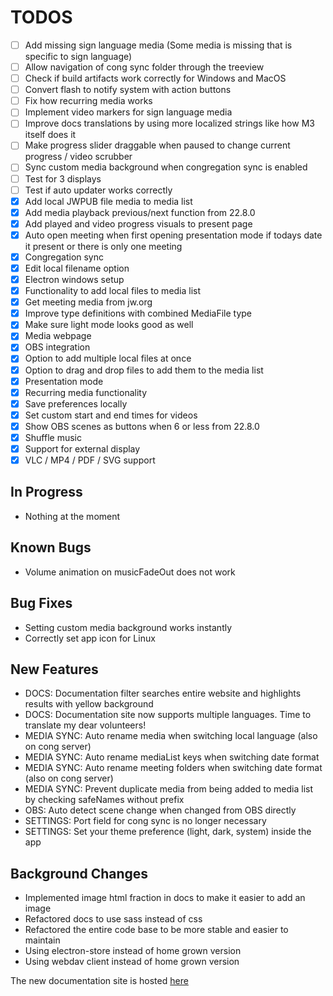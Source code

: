 # TODOS

- [ ] Add missing sign language media (Some media is missing that is specific to sign language)
- [ ] Allow navigation of cong sync folder through the treeview
- [ ] Check if build artifacts work correctly for Windows and MacOS
- [ ] Convert flash to notify system with action buttons
- [ ] Fix how recurring media works
- [ ] Implement video markers for sign language media
- [ ] Improve docs translations by using more localized strings like how M3 itself does it
- [ ] Make progress slider draggable when paused to change current progress / video scrubber
- [ ] Sync custom media background when congregation sync is enabled
- [ ] Test for 3 displays
- [ ] Test if auto updater works correctly
- [X] Add local JWPUB file media to media list
- [X] Add media playback previous/next function from 22.8.0
- [X] Add played and video progress visuals to present page
- [X] Auto open meeting when first opening presentation mode if todays date it present or there is only one meeting
- [X] Congregation sync
- [X] Edit local filename option
- [X] Electron windows setup
- [X] Functionality to add local files to media list
- [X] Get meeting media from jw.org
- [X] Improve type definitions with combined MediaFile type
- [X] Make sure light mode looks good as well
- [X] Media webpage
- [X] OBS integration
- [X] Option to add multiple local files at once
- [X] Option to drag and drop files to add them to the media list
- [X] Presentation mode
- [X] Recurring media functionality
- [X] Save preferences locally
- [X] Set custom start and end times for videos
- [X] Show OBS scenes as buttons when 6 or less from 22.8.0
- [X] Shuffle music
- [X] Support for external display
- [X] VLC / MP4 / PDF / SVG support

## In Progress

- Nothing at the moment

## Known Bugs

- Volume animation on musicFadeOut does not work

## Bug Fixes

- Setting custom media background works instantly
- Correctly set app icon for Linux

## New Features

- DOCS: Documentation filter searches entire website and highlights results with yellow background
- DOCS: Documentation site now supports multiple languages. Time to translate my dear volunteers!
- MEDIA SYNC: Auto rename media when switching local language (also on cong server)
- MEDIA SYNC: Auto rename mediaList keys when switching date format
- MEDIA SYNC: Auto rename meeting folders when switching date format (also on cong server)
- MEDIA SYNC: Prevent duplicate media from being added to media list by checking safeNames without prefix
- OBS: Auto detect scene change when changed from OBS directly
- SETTINGS: Port field for cong sync is no longer necessary
- SETTINGS: Set your theme preference (light, dark, system) inside the app

## Background Changes

- Implemented image html fraction in docs to make it easier to add an image
- Refactored docs to use sass instead of css
- Refactored the entire code base to be more stable and easier to maintain
- Using electron-store instead of home grown version
- Using webdav client instead of home grown version

The new documentation site is hosted [here](https://mtdvlpr.github.io/meeting-media-manager/en/)
